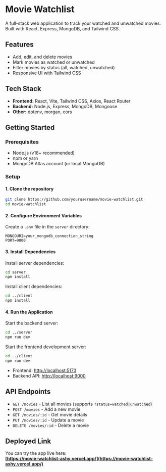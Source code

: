 # Movie Watchlist

A full-stack web application to track your watched and unwatched movies. Built with React, Express, MongoDB, and Tailwind CSS.

## Features

- Add, edit, and delete movies
- Mark movies as watched or unwatched
- Filter movies by status (all, watched, unwatched)
- Responsive UI with Tailwind CSS

## Tech Stack

- **Frontend:** React, Vite, Tailwind CSS, Axios, React Router
- **Backend:** Node.js, Express, MongoDB, Mongoose
- **Other:** dotenv, morgan, cors

## Getting Started

### Prerequisites

- Node.js (v18+ recommended)
- npm or yarn
- MongoDB Atlas account (or local MongoDB)

### Setup

#### 1. Clone the repository

```bash
git clone https://github.com/yourusername/movie-watchlist.git
cd movie-watchlist
```

#### 2. Configure Environment Variables

Create a `.env` file in the `server` directory:

```
MONGOURI=your_mongodb_connection_string
PORT=9000
```

#### 3. Install Dependencies

Install server dependencies:

```bash
cd server
npm install
```

Install client dependencies:

```bash
cd ../client
npm install
```

#### 4. Run the Application

Start the backend server:

```bash
cd ../server
npm run dev
```

Start the frontend development server:

```bash
cd ../client
npm run dev
```

- Frontend: [http://localhost:5173](http://localhost:5173)
- Backend API: [http://localhost:9000](http://localhost:9000)

## API Endpoints

- `GET /movies` - List all movies (supports `?status=watched|unwatched`)
- `POST /movies` - Add a new movie
- `GET /movies/:id` - Get movie details
- `PUT /movies/:id` - Update a movie
- `DELETE /movies/:id` - Delete a movie

## Deployed Link

You can try the app live here:  
**[https://movie-watchlist-ashy.vercel.app/](https://movie-watchlist-ashy.vercel.app/)**
